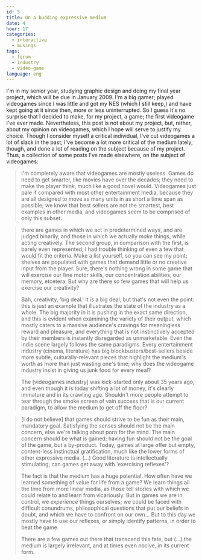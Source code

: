 ```yaml
---
id: 5
title: On a budding expressive medium
date: 4
hour: 17
categories:
  - interactive
  - musings
tags:
  - forum
  - industry
  - video-game
language: eng
---
```


I'm in my senior year, studying graphic design and doing my final year project, which will be due in January 2009. I'm a big gamer; played videogames since I was little and got my NES (which I still keep,) and have kept going at it since then, more or less uninterrupted. So I guess it's no surprise that I decided to make, for my project, a game; the first videogame I've ever made. Nevertheless, this post is not about my project, but, rather, about my opinion on videogames, which I hope will serve to justify my choice. Though I consider myself a critical individual, I've cut videogames a lot of slack in the past; I've become a lot more critical of the medium lately, though, and done a lot of reading on the subject because of my project. Thus, a collection of some posts I've made elsewhere, on the subject of videogames:<!-- more -->

> I'm completely aware that videogames are mostly useless. Games do need to get smarter, like movies have over the decades; they need to make the player think, much like a good novel would. Videogames just pale if compared with most other entertainment media, because they are all designed to move as many units in as short a time span as possible; we know that best sellers are not the smartest, best examples in other media, and videogames seem to be comprised of only this subset.

> there are games in which we act in predetermined ways, and are judged binarily, and those in which we actually _make_ things, while acting creatively. The second group, in comparison with the first, is barely even represented; I had trouble thinking of even a few that would fit the criteria. Make a list yourself, so you can see my point; shelves are populated with games that demand little or no creative input from the player. Sure, there's nothing wrong in some game that will exercise our fine motor skills, our concentration abilities, our memory, etcetera. But why are there so few games that will help us exercise our creativity?
>
> Bah, creativity, 'big deal.' It _is_ a big deal, but that's not even the point: this is just an example that illustrates the state of the industry as a whole. The big majority in it is pushing in the exact same direction, and this is evident when examining the variety of their output, which mostly caters to a massive audience's cravings for meaningless reward and pleasure, and everything that is not instinctively accepted by their members is instantly disregarded as unmarketable. Even the indie scene largely follows the same paradigms. Every entertainment industry (cinema, literature) has big blockbusters/best-sellers beside more subtle, culturally-relevant pieces that highlight the medium's worth as more than just wasting one's time; why does the videogame industry insist in giving us junk food for every meal?
>
> The [videogames industry] was kick-started only about 35 years ago, and even though it is today shifting a lot of money, it's clearly immature and in its crawling age. Shouldn't more people attempt to tear through the smoke screen of vain success that is our current paradigm, to allow the medium to get off the floor?

> [I do not believe] that games should strive to be fun as their main, mandatory goal. Satisfying the senses should not be the main concern, else we're talking about porn for the mind. The main concern should be what is gained; having fun should not be the goal of the game, but a by-product. Today, games at large offer but empty, content-less instinctual gratification, much like the lower forms of other expressive media. (...) Good literature is intellectually stimulating; can games get away with 'exercising reflexes'?
>
> The fact is that the medium has a huge potential. How often have we learned something of value for life from a game? We learn things all the time from more linear media, as those tell stories with which we could relate to and learn from vicariously. But in games we are in control, we _experience_ things ourselves; we could be faced with difficult conundrums, philosophical questions that put our beliefs in doubt, and which we have to confront on our own... But to this day we mostly have to use our reflexes, or simply identify patterns, in order to beat the game.
>
> There are a few games out there that transcend this fate, but (...) the medium is largely irrelevant, and at times even nocive, in its current form.
